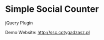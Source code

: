 Simple Social Counter
=====================

jQuery Plugin

Demo Website: http://ssc.cotygadzasz.pl
